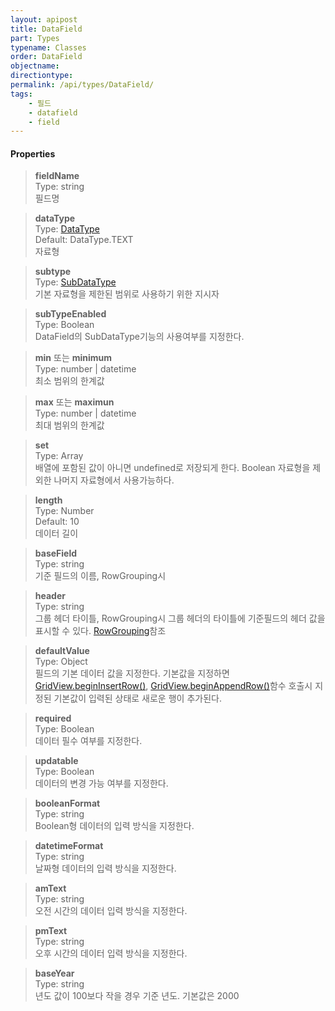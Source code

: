 ```yaml
---
layout: apipost
title: DataField
part: Types
typename: Classes
order: DataField
objectname: 
directiontype: 
permalink: /api/types/DataField/
tags: 
    - 필드
    - datafield
    - field
---
```



#### Properties

> **fieldName**      
> Type: string         
> 필드명  

> **dataType**       
> Type: [DataType](/api/types/DataType)   
> Default: DataType.TEXT   
> 자료형        

> **subtype**  
> Type: [SubDataType](/api/types/SubDataType)   
> 기본 자료형을 제한된 범위로 사용하기 위한 지시자  

> **subTypeEnabled**   
> Type: Boolean  
> DataField의 SubDataType기능의 사용여부를 지정한다.   

> **min** 또는 **minimum**  
> Type: number \| datetime  
> 최소 범위의 한계값   

> **max** 또는 **maximun**   
> Type: number \| datetime   
> 최대 범위의 한계값   

> **set**     
> Type: Array    
> 배열에 포함된 값이 아니면 undefined로 저장되게 한다. Boolean 자료형을 제외한 나머지 자료형에서 사용가능하다.    

> **length**  
> Type: Number   
> Default: 10   
> 데이터 길이   

> **baseField**   
> Type: string   
> 기준 필드의 이름, RowGrouping시    

> **header**     
> Type: string   
> 그룹 헤더 타이틀, RowGrouping시 그룹 헤더의 타이틀에 기준필드의 헤더 값을 표시할 수 있다. [RowGrouping](http://demo.realgrid.com/Demo/RowGrouping)참조

> **defaultValue**     
> Type: Object   
> 필드의 기본 데이터 값을 지정한다. 기본값을 지정하면 [GridView.beginInsertRow()](/api/GridView/beginInsertRow/), [GridView.beginAppendRow()](/api/GridView/beginAppendRow/)함수 호출시 지정된 기본값이 입력된 상태로 새로운 행이 추가된다.   

> **required**     
> Type: Boolean   
> 데이터 필수 여부를 지정한다.   

> **updatable**     
> Type: Boolean   
> 데이터의 변경 가능 여부를 지정한다.   

> **booleanFormat**     
> Type: string   
> Boolean형 데이터의 입력 방식을 지정한다.  

> **datetimeFormat**   
> Type: string   
> 날짜형 데이터의 입력 방식을 지정한다.   

> **amText**    
> Type: string   
> 오전 시간의 데이터 입력 방식을 지정한다.   

> **pmText**    
> Type: string   
> 오후 시간의 데이터 입력 방식을 지정한다.   

> **baseYear**   
> Type: string   
> 년도 값이 100보다 작을 경우 기준 년도. 기본값은 2000   

